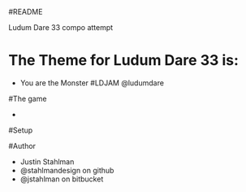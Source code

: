 #README

Ludum Dare 33 compo attempt


# The Theme for Ludum Dare 33 is:

- You are the Monster #LDJAM @ludumdare

#The game

- 

#Setup


#Author

- Justin Stahlman
- @stahlmandesign on github
- @jstahlman on bitbucket